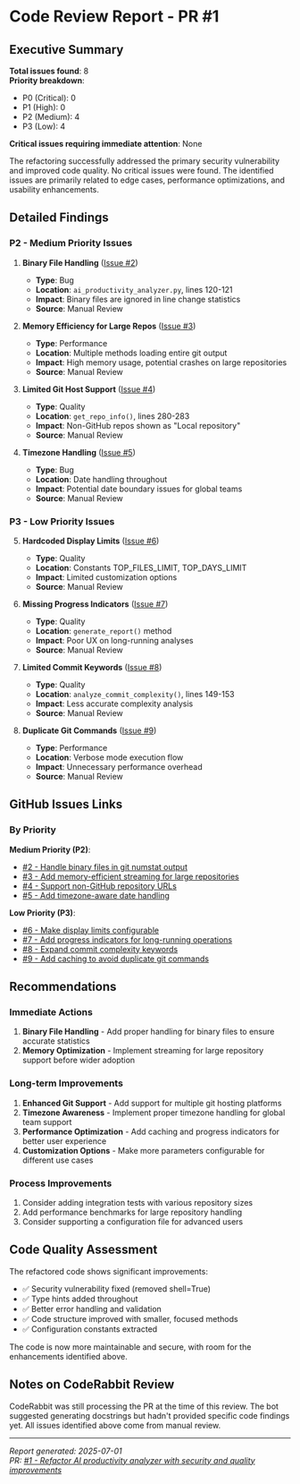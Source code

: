# Code Review Report - PR #1

## Executive Summary

**Total issues found**: 8  
**Priority breakdown**:
- P0 (Critical): 0
- P1 (High): 0
- P2 (Medium): 4
- P3 (Low): 4

**Critical issues requiring immediate attention**: None

The refactoring successfully addressed the primary security vulnerability and improved code quality. No critical issues were found. The identified issues are primarily related to edge cases, performance optimizations, and usability enhancements.

## Detailed Findings

### P2 - Medium Priority Issues

1. **Binary File Handling** ([Issue #2](https://github.com/amilovidov/ai_coding_productivity/issues/2))
   - **Type**: Bug
   - **Location**: `ai_productivity_analyzer.py`, lines 120-121
   - **Impact**: Binary files are ignored in line change statistics
   - **Source**: Manual Review

2. **Memory Efficiency for Large Repos** ([Issue #3](https://github.com/amilovidov/ai_coding_productivity/issues/3))
   - **Type**: Performance
   - **Location**: Multiple methods loading entire git output
   - **Impact**: High memory usage, potential crashes on large repositories
   - **Source**: Manual Review

3. **Limited Git Host Support** ([Issue #4](https://github.com/amilovidov/ai_coding_productivity/issues/4))
   - **Type**: Quality
   - **Location**: `get_repo_info()`, lines 280-283
   - **Impact**: Non-GitHub repos shown as "Local repository"
   - **Source**: Manual Review

4. **Timezone Handling** ([Issue #5](https://github.com/amilovidov/ai_coding_productivity/issues/5))
   - **Type**: Bug
   - **Location**: Date handling throughout
   - **Impact**: Potential date boundary issues for global teams
   - **Source**: Manual Review

### P3 - Low Priority Issues

5. **Hardcoded Display Limits** ([Issue #6](https://github.com/amilovidov/ai_coding_productivity/issues/6))
   - **Type**: Quality
   - **Location**: Constants TOP_FILES_LIMIT, TOP_DAYS_LIMIT
   - **Impact**: Limited customization options
   - **Source**: Manual Review

6. **Missing Progress Indicators** ([Issue #7](https://github.com/amilovidov/ai_coding_productivity/issues/7))
   - **Type**: Quality
   - **Location**: `generate_report()` method
   - **Impact**: Poor UX on long-running analyses
   - **Source**: Manual Review

7. **Limited Commit Keywords** ([Issue #8](https://github.com/amilovidov/ai_coding_productivity/issues/8))
   - **Type**: Quality
   - **Location**: `analyze_commit_complexity()`, lines 149-153
   - **Impact**: Less accurate complexity analysis
   - **Source**: Manual Review

8. **Duplicate Git Commands** ([Issue #9](https://github.com/amilovidov/ai_coding_productivity/issues/9))
   - **Type**: Performance
   - **Location**: Verbose mode execution flow
   - **Impact**: Unnecessary performance overhead
   - **Source**: Manual Review

## GitHub Issues Links

### By Priority
**Medium Priority (P2)**:
- [#2 - Handle binary files in git numstat output](https://github.com/amilovidov/ai_coding_productivity/issues/2)
- [#3 - Add memory-efficient streaming for large repositories](https://github.com/amilovidov/ai_coding_productivity/issues/3)
- [#4 - Support non-GitHub repository URLs](https://github.com/amilovidov/ai_coding_productivity/issues/4)
- [#5 - Add timezone-aware date handling](https://github.com/amilovidov/ai_coding_productivity/issues/5)

**Low Priority (P3)**:
- [#6 - Make display limits configurable](https://github.com/amilovidov/ai_coding_productivity/issues/6)
- [#7 - Add progress indicators for long-running operations](https://github.com/amilovidov/ai_coding_productivity/issues/7)
- [#8 - Expand commit complexity keywords](https://github.com/amilovidov/ai_coding_productivity/issues/8)
- [#9 - Add caching to avoid duplicate git commands](https://github.com/amilovidov/ai_coding_productivity/issues/9)

## Recommendations

### Immediate Actions
1. **Binary File Handling** - Add proper handling for binary files to ensure accurate statistics
2. **Memory Optimization** - Implement streaming for large repository support before wider adoption

### Long-term Improvements
1. **Enhanced Git Support** - Add support for multiple git hosting platforms
2. **Timezone Awareness** - Implement proper timezone handling for global team support
3. **Performance Optimization** - Add caching and progress indicators for better user experience
4. **Customization Options** - Make more parameters configurable for different use cases

### Process Improvements
1. Consider adding integration tests with various repository sizes
2. Add performance benchmarks for large repository handling
3. Consider supporting a configuration file for advanced users

## Code Quality Assessment

The refactored code shows significant improvements:
- ✅ Security vulnerability fixed (removed shell=True)
- ✅ Type hints added throughout
- ✅ Better error handling and validation
- ✅ Code structure improved with smaller, focused methods
- ✅ Configuration constants extracted

The code is now more maintainable and secure, with room for the enhancements identified above.

## Notes on CodeRabbit Review

CodeRabbit was still processing the PR at the time of this review. The bot suggested generating docstrings but hadn't provided specific code findings yet. All issues identified above come from manual review.

---

*Report generated: 2025-07-01*  
*PR: [#1 - Refactor AI productivity analyzer with security and quality improvements](https://github.com/amilovidov/ai_coding_productivity/pull/1)*